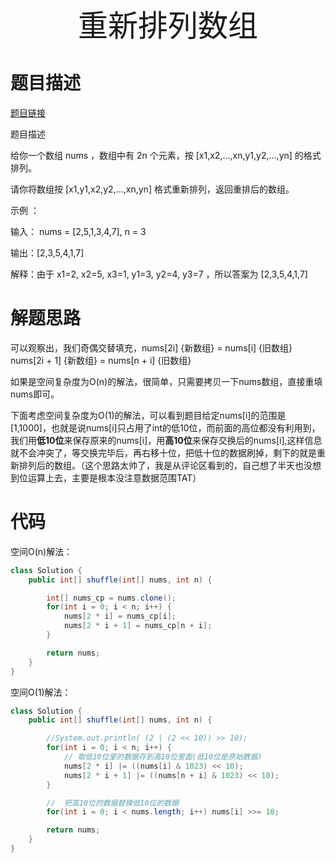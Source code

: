 <div align='center' ><font size='70'>重新排列数组</font></div>

# 题目描述

<a href="https://leetcode-cn.com/problems/shuffle-the-array/" target="_blank">题目链接</a>

题目描述 

给你一个数组 nums ，数组中有 2n 个元素，按 [x1,x2,...,xn,y1,y2,...,yn] 的格式排列。

请你将数组按 [x1,y1,x2,y2,...,xn,yn] 格式重新排列，返回重排后的数组。

示例 ：

输入： nums = [2,5,1,3,4,7], n = 3

输出：[2,3,5,4,1,7] 

解释：由于 x1=2, x2=5, x3=1, y1=3, y2=4, y3=7 ，所以答案为 [2,3,5,4,1,7]

# 解题思路

可以观察出，我们奇偶交替填充，nums[2i] {新数组} = nums[i] {旧数组} nums[2i + 1] {新数组} = nums[n + i] {旧数组}

如果是空间复杂度为O(n)的解法，很简单，只需要拷贝一下nums数组，直接重填nums即可。

下面考虑空间复杂度为O(1)的解法，可以看到题目给定nums[i]的范围是[1,1000]，也就是说nums[i]只占用了int的低10位，而前面的高位都没有利用到，我们用**低10位**来保存原来的nums[i]，用**高10位**来保存交换后的nums[i],这样信息就不会冲突了，等交换完毕后，再右移十位，把低十位的数据刷掉，剩下的就是重新排列后的数组。（这个思路太帅了，我是从评论区看到的，自己想了半天也没想到位运算上去，主要是根本没注意数据范围TAT） 

# 代码

空间O(n)解法：

```java
class Solution {
    public int[] shuffle(int[] nums, int n) {

        int[] nums_cp = nums.clone();
        for(int i = 0; i < n; i++) {
            nums[2 * i] = nums_cp[i];
            nums[2 * i + 1] = nums_cp[n + i];
        }

        return nums;
    }
}
```

空间O(1)解法：

```java
class Solution {
    public int[] shuffle(int[] nums, int n) {

        //System.out.println( (2 | (2 << 10)) >> 10);
        for(int i = 0; i < n; i++) {
            // 取低10位里的数据存到高10位里面(低10位是原始数据)
            nums[2 * i] |= ((nums[i] & 1023) << 10);
            nums[2 * i + 1] |= ((nums[n + i] & 1023) << 10);
        }

        //  把高10位的数据替换低10位的数据
        for(int i = 0; i < nums.length; i++) nums[i] >>= 10;

        return nums;
    }
}
```

